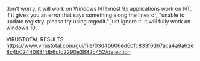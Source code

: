 don't worry, it will work on Windows NT! most 9x applications work on NT. if it gives you an error that says something along the lines of, "unable to update
registry. please try using regedit." just ignore it. it will fully work on windows 10.

VIRUSTOTAL RESULTS: https://www.virustotal.com/gui/file/03d4b606ed6dfc833f6d67aca4a9a62e8c4b0244083ffdb6cfc2290e3882c452/detection
